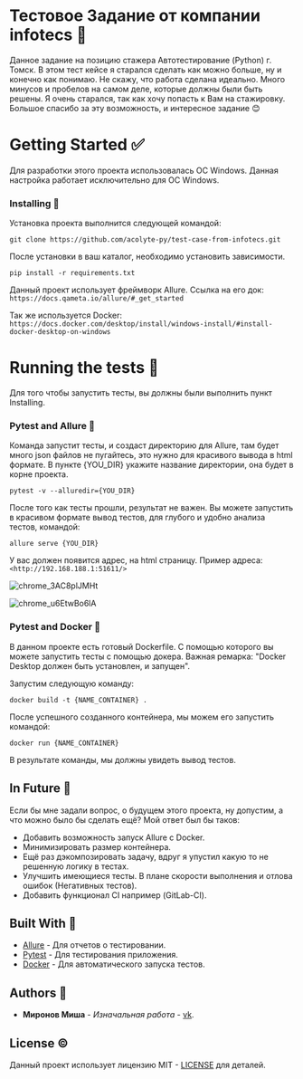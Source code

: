 # Тестовое Задание от компании infotecs 📄
Данное задание на позицию стажера Автотестирование (Python) г. Томск.
В этом тест кейсе я старался сделать как можно больше, ну и конечно как понимаю. Не скажу, что работа
сделана идеально. Много минусов и пробелов на самом деле, которые должны были быть решены.
Я очень старался, так как хочу попасть к Вам на стажировку. Большое спасибо за эту возможность, и интересное задание 😊

# Getting Started ✅
Для разработки этого проекта использовалась ОС Windows. Данная настройка работает исключительно для ОС Windows.

### Installing 🔨
Установка проекта выполнится следующей командой:
```
git clone https://github.com/acolyte-py/test-case-from-infotecs.git
```
После установки в ваш каталог, необходимо установить зависимости.
```
pip install -r requirements.txt
```
Данный проект использует фреймворк Allure. Ссылка на его док:
``
https://docs.qameta.io/allure/#_get_started
``

Так же используется Docker:
``
https://docs.docker.com/desktop/install/windows-install/#install-docker-desktop-on-windows
``

# Running the tests 🐾
Для того чтобы запустить тесты, вы должны были выполнить пункт Installing.

### Pytest and Allure 🔴
Команда запустит тесты, и создаст директорию для Allure, там будет много json файлов не пугайтесь, это нужно
для красивого вывода в html формате. В пункте {YOU_DIR} укажите название директории, она будет в корне проекта.
```
pytest -v --alluredir={YOU_DIR}
```
После того как тесты прошли, результат не важен. Вы можете запустить в красивом формате вывод тестов, для глубого и удобно анализа тестов, командой:
```
allure serve {YOU_DIR}
```
У вас должен появится адрес, на html страницу. Пример адреса:
``
<http://192.168.188.1:51611/>
``

![chrome_3AC8plJMHt](https://user-images.githubusercontent.com/75732226/180754462-75520abb-a488-4f86-8c66-57ce2496895c.png)

![chrome_u6EtwBo6lA](https://user-images.githubusercontent.com/75732226/180754750-e44a3f30-7dc5-46e2-b3b4-351b736aa968.png)

### Pytest and Docker 🔵
В данном проекте есть готовый Dockerfile. С помощью которого вы можете запустить тесты
с помощью докера. Важная ремарка: "Docker Desktop должен быть установлен, и запущен".

Запустим следующую команду:
```
docker build -t {NAME_CONTAINER} .
```

После успешного созданного контейнера, мы можем его запустить командой:
```
docker run {NAME_CONTAINER}
```

В результате команды, мы должны увидеть вывод тестов.

## In Future 📌
Если бы мне задали вопрос, о будущем этого проекта, ну допустим, а что можно было бы сделать ещё?
Мой ответ был бы таков:
* Добавить возможность запуск Allure с Docker.
* Минимизировать размер контейнера.
* Ещё раз дэкомпозировать задачу, вдруг я упустил какую то не решенную логику в тестах.
* Улучшить имеющиеся тесты. В плане скорости выполнения и отлова ошибок (Негативных тестов).
* Добавить функционал CI например (GitLab-CI).

## Built With 🔧
* [Allure](https://docs.qameta.io/allure/) - Для отчетов о тестировании.
* [Pytest](https://docs.pytest.org/en/7.1.x/) - Для тестирования приложения.
* [Docker](https://docs.docker.com/) - Для автоматического запуска тестов.

## Authors 🗿

* **Миронов Миша** - *Изначальная работа* - [vk](https://vk.com/spikedt).

## License ©

Данный проект использует лицензию MIT - [LICENSE](LICENSE) для деталей.
